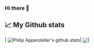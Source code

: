 ### Hi there 👋
## :chart_with_upwards_trend: My Github stats
| <img align="center" src="https://github-readme-stats.vercel.app/api?username=oJack3d&show_icons=true&include_all_commits=true&theme=dracula&hide_border=true" alt="Philip Appenzeller's github stats" />| <img align="center" src="https://github-readme-stats.vercel.app/api/top-langs/?username=oJack3d&layout=compact&theme=dracula&hide_border=true&langs_count=10" />|
<!--
**oJack3d/oJack3d** is a ✨ _special_ ✨ repository because its `README.md` (this file) appears on your GitHub profile.

Here are some ideas to get you started:

- 🔭 I’m currently working on ...
- 🌱 I’m currently learning ...
- 👯 I’m looking to collaborate on ...
- 🤔 I’m looking for help with ...
- 💬 Ask me about ...
- 📫 How to reach me: ...
- 😄 Pronouns: ...
- ⚡ Fun fact: ...
-->

